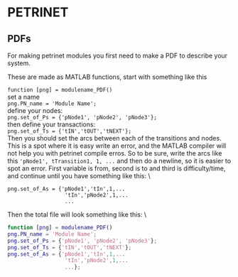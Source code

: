 # PETRINET


## PDFs
For making petrinet modules you first need to make a PDF to describe your system.

These are made as MATLAB functions, start with something like this

```function [png] = modulename_PDF() ``` \
set a name \
```png.PN_name = 'Module Name';``` \
define your nodes: \
```png.set_of_Ps = {'pNode1', 'pNode2', 'pNode3'};``` \
then define your transactions: \
```png.set_of_Ts = {'tIN','tOUT','tNEXT'};``` \
Then you should set the arcs between each of the transitions and nodes. This is a spot where it is easy write an error, and the MATLAB compiler will not help you with
petrinet compile erros. So to be sure, write the arcs like this `'pNode1', tTransition1, 1, ...` and then do a newline, so it is easier to spot an error. First variable is
from, second is to and third is difficulty/time, and continue until you have something like this: \
```
png.set_of_As = {'pNode1','tIn',1,...
                  'tIn','pNode2',1,...
                  ...
```

Then the total file will look something like this: \
``` MATLAB
function [png] = modulename_PDF()
png.PN_name = 'Module Name';
png.set_of_Ps = {'pNode1', 'pNode2', 'pNode3'};
png.set_of_Ts = {'tIN','tOUT','tNEXT'}; 
png.set_of_As = {'pNode1','tIn',1,...
                  'tIn','pNode2',1,...
                  ...};
```
